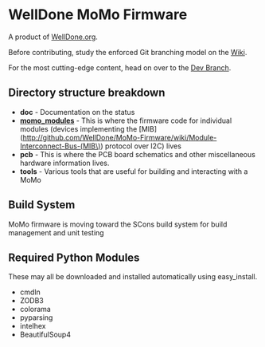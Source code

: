 # WellDone MoMo Firmware

A product of [WellDone.org](http://www.welldone.org).

Before contributing, study the enforced Git branching model on the [Wiki](http://github.com/WellDone/MoMo-Firmware/wiki).

For the most cutting-edge content, head on over to the [Dev Branch](http://github.com/WellDone/MoMo-Firmware/tree/dev).

## Directory structure breakdown ##

* **doc** - Documentation on the status
* **[momo_modules](./momo_modules)** - This is where the firmware code for individual modules (devices implementing the [MIB](http://github.com/WellDone/MoMo-Firmware/wiki/Module-Interconnect-Bus-(MIB\)) protocol over I2C) lives
* **pcb** - This is where the PCB board schematics and other miscellaneous hardware information lives.
* **tools** - Various tools that are useful for building and interacting with a MoMo

## Build System ##
MoMo firmware is moving toward the SCons build system for build management and unit testing

## Required Python Modules ##
These may all be downloaded and installed automatically using easy_install.

* cmdln
* ZODB3
* colorama
* pyparsing
* intelhex
* BeautifulSoup4
